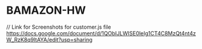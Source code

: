 # BAMAZON-HW

// Link for Screenshots for customer.js file
https://docs.google.com/document/d/1QObIJLWISE0leIg1CT4C8MzQt4nt4zW_RzK8q9ltAYA/edit?usp=sharing
